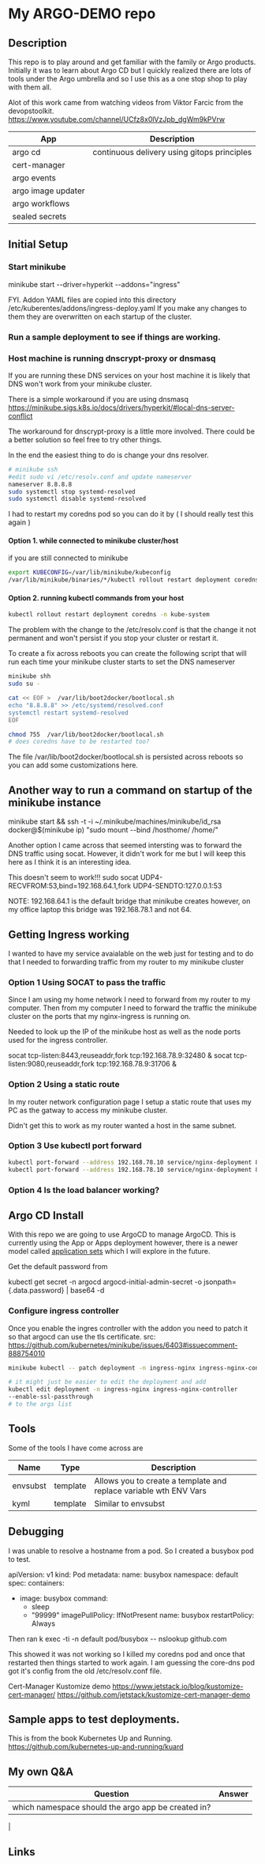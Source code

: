 # My ARGO-DEMO repo
## Description
This repo is to play around and get familiar with the family or Argo products.  Initially it was to learn about Argo CD but I quickly realized there are lots of tools under the Argo umbrella and so I use this as a one stop shop to play with them all. 

Alot of this work came from watching videos from Viktor Farcic from the devopstoolkit.  
https://www.youtube.com/channel/UCfz8x0lVzJpb_dgWm9kPVrw

| App | Description |
|---| -------|
| argo cd | continuous delivery using gitops principles |
| cert-manager | |
| argo events | |
| argo image updater | |
| argo workflows | |
| sealed secrets | |


## Initial Setup

### Start minikube
minikube start --driver=hyperkit --addons="ingress"



FYI. Addon YAML files are copied into this directory /etc/kuberentes/addons/ingress-deploy.yaml
If you make any changes to them they are overwritten on each startup of the cluster.

### Run a sample deployment to see if things are working.


### Host machine is running dnscrypt-proxy or dnsmasq
If you are running these DNS services on your host machine it is likely that DNS won't work from your minikube cluster.

There is a simple workaround if you are using dnsmasq 
https://minikube.sigs.k8s.io/docs/drivers/hyperkit/#local-dns-server-conflict

The workaround for dnscrypt-proxy is a little more involved.  There could be a better solution so feel free to try other things.

In the end the easiest thing to do is change your dns resolver.
```bash
# minikube ssh 
#edit sudo vi /etc/resolv.conf and update nameserver 
nameserver 8.8.8.8 
sudo systemctl stop systemd-resolved
sudo systemctl disable systemd-resolved
```

I had to restart my coredns pod so you can do it by ( I should really test this again )
#### Option 1. while connected to minikube cluster/host
if you are still connected to minikube
```bash
export KUBECONFIG=/var/lib/minikube/kubeconfig 
/var/lib/minikube/binaries/*/kubectl rollout restart deployment coredns -n kube-system
```
#### Option 2. running kubectl commands from your host
```bash
kubectl rollout restart deployment coredns -n kube-system
```

The problem with the change to the /etc/resolv.conf is that the change it not permanent and won't persist if you stop your cluster or restart it.

To create a fix across reboots you can create the following script that will run each time your minikube cluster starts to set the DNS nameserver
```bash
minikube shh
sudo su -

cat << EOF >  /var/lib/boot2docker/bootlocal.sh
echo "8.8.8.8" >> /etc/systemd/resolved.conf 
systemctl restart systemd-resolved
EOF

chmod 755  /var/lib/boot2docker/bootlocal.sh
# does coredns have to be restarted too?
``` 

The file /var/lib/boot2docker/bootlocal.sh is persisted across reboots so you can add some customizations here. 

## Another way to run a command on startup of the minikube instance
minikube start && ssh -t -i ~/.minikube/machines/minikube/id_rsa docker@$(minikube ip) "sudo mount --bind /hosthome/<user> /home/<user>"


Another option I came across that seemed intersting was to forward the DNS traffic using socat.  However, it didn't work for me but I will keep this here as I think it is an interesting idea.

This doesn't seem to work!!!
sudo socat UDP4-RECVFROM:53,bind=192.168.64.1,fork UDP4-SENDTO:127.0.0.1:53

NOTE: 192.168.64.1 is the default bridge that minikube creates however, on my office laptop this bridge was 192.168.78.1 and not 64.



## Getting Ingress working

I wanted to have my service avaialable on the web just for testing and to do that I needed to forwarding traffic from my router to my minikube cluster

### Option 1 Using SOCAT to pass the traffic

Since I am using my home network I need to forward from my router to my computer.
Then from my computer I need to forward the traffic the minikube cluster on the ports that my nginx-ingress is running on.

Needed to look up the IP of the minikube host as well as the node ports used for the ingress controller.

socat tcp-listen:8443,reuseaddr,fork tcp:192.168.78.9:32480  &
socat tcp-listen:9080,reuseaddr,fork tcp:192.168.78.9:31706  &

### Option 2 Using a static route
In my router network configuration page I setup a static route that uses my PC as the gatway to access my minikube cluster.

Didn't get this to work as my router wanted a host in the same subnet.


### Option 3 Use kubectl port forward
```bash
kubectl port-forward --address 192.168.78.10 service/nginx-deployment 8000:80 &
kubectl port-forward --address 192.168.78.10 service/nginx-deployment 8443:443 &
```

### Option 4 Is the load balancer working?
## Argo CD Install
With this repo we are going to use ArgoCD to manage ArgoCD.
This is currently using the App or Apps deployment however, there is a newer model called [application sets][argoas] which I will explore in the future.


Get the default password from 

kubectl get secret -n argocd argocd-initial-admin-secret  -o jsonpath={.data.password} | base64 -d

### Configure ingress controller
Once you enable the ingres controller with the addon
you need to patch it so that argocd can use the tls certificate.
src: https://github.com/kubernetes/minikube/issues/6403#issuecomment-888754010

```bash
minikube kubectl -- patch deployment -n ingress-nginx ingress-nginx-controller -p='{"spec":{"template":{"spec":{"containers":[{"name":"controller","args":["/nginx-ingress-controller","--ingress-class=nginx","--configmap=$(POD_NAMESPACE)/ingress-nginx-controller","--report-node-internal-ip-address","--tcp-services-configmap=$(POD_NAMESPACE)/tcp-services","--udp-services-configmap=$(POD_NAMESPACE)/udp-services","--validating-webhook=:8443","--validating-webhook-certificate=/usr/local/certificates/cert","--validating-webhook-key=/usr/local/certificates/key","--enable-ssl-passthrough"]}]}}}}'

# it might just be easier to edit the deployment and add 
kubectl edit deployment -n ingress-nginx ingress-nginx-controller
--enable-ssl-passthrough
# to the args list
```


## Tools
Some of the tools I have come across are 

| Name | Type | Description |
|--------- | ------------ | ------------------------|
| envsubst | template | Allows you to create a template and replace variable wth ENV Vars |
| kyml | template | Similar to envsubst |

## Debugging

I was unable to resolve a hostname from a pod.  So I created a busybox pod to test.

apiVersion: v1
kind: Pod
metadata:
  name: busybox
  namespace: default
spec:
  containers:
  - image: busybox
    command:
      - sleep
      - "99999"
    imagePullPolicy: IfNotPresent
    name: busybox
  restartPolicy: Always

  Then ran
  k exec -ti -n default pod/busybox -- nslookup github.com

This showed it was not working so I killed my coredns pod and once that restarted then things started to work again.  I am guessing the core-dns pod got it's config from the old /etc/resolv.conf file.


Cert-Manager Kustomize demo
  https://www.jetstack.io/blog/kustomize-cert-manager/
  https://github.com/jetstack/kustomize-cert-manager-demo


## Sample apps to test deployments.

This is from the book Kubernetes Up and Running.
https://github.com/kubernetes-up-and-running/kuard


## My own Q&A
| Question | Answer |
| --- | ---------------------------------------------- |
| which namespace should the argo app be created in? |
| 

## Links
[argoas]: https://argo-cd.readthedocs.io/en/stable/user-guide/application-set/ "Learn about application sets"

